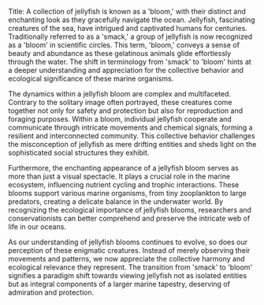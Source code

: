 Title: A collection of jellyfish is known as a 'bloom,' with their distinct and enchanting look as they gracefully navigate the ocean.
Jellyfish, fascinating creatures of the sea, have intrigued and captivated humans for centuries. Traditionally referred to as a 'smack,' a group of jellyfish is now recognized as a 'bloom' in scientific circles. This term, 'bloom,' conveys a sense of beauty and abundance as these gelatinous animals glide effortlessly through the water. The shift in terminology from 'smack' to 'bloom' hints at a deeper understanding and appreciation for the collective behavior and ecological significance of these marine organisms.

The dynamics within a jellyfish bloom are complex and multifaceted. Contrary to the solitary image often portrayed, these creatures come together not only for safety and protection but also for reproduction and foraging purposes. Within a bloom, individual jellyfish cooperate and communicate through intricate movements and chemical signals, forming a resilient and interconnected community. This collective behavior challenges the misconception of jellyfish as mere drifting entities and sheds light on the sophisticated social structures they exhibit.

Furthermore, the enchanting appearance of a jellyfish bloom serves as more than just a visual spectacle. It plays a crucial role in the marine ecosystem, influencing nutrient cycling and trophic interactions. These blooms support various marine organisms, from tiny zooplankton to large predators, creating a delicate balance in the underwater world. By recognizing the ecological importance of jellyfish blooms, researchers and conservationists can better comprehend and preserve the intricate web of life in our oceans.

As our understanding of jellyfish blooms continues to evolve, so does our perception of these enigmatic creatures. Instead of merely observing their movements and patterns, we now appreciate the collective harmony and ecological relevance they represent. The transition from 'smack' to 'bloom' signifies a paradigm shift towards viewing jellyfish not as isolated entities but as integral components of a larger marine tapestry, deserving of admiration and protection.